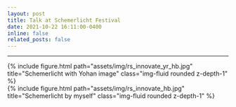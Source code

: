 ```yaml
---
layout: post
title: Talk at Schemerlicht Festival
date: 2021-10-22 16:11:00-0400
inline: false
related_posts: false
---
```




***

<div class="row">
    <div class="col-sm mt-3 mt-md-0">
        {% include figure.html path="assets/img/rs_innovate_yr_hb.jpg" title="Schemerlicht with Yohan image" class="img-fluid rounded z-depth-1" %}
    </div>
    <div class="col-sm mt-3 mt-md-0">
        {% include figure.html path="assets/img/rs_innovate_hb.jpg" title="Schemerlicht by myself" class="img-fluid rounded z-depth-1" %}
    </div>
</div>
